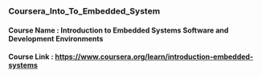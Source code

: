 ### Coursera_Into_To_Embedded_System

#### Course Name : Introduction to Embedded Systems Software and Development Environments
#### Course Link : https://www.coursera.org/learn/introduction-embedded-systems
